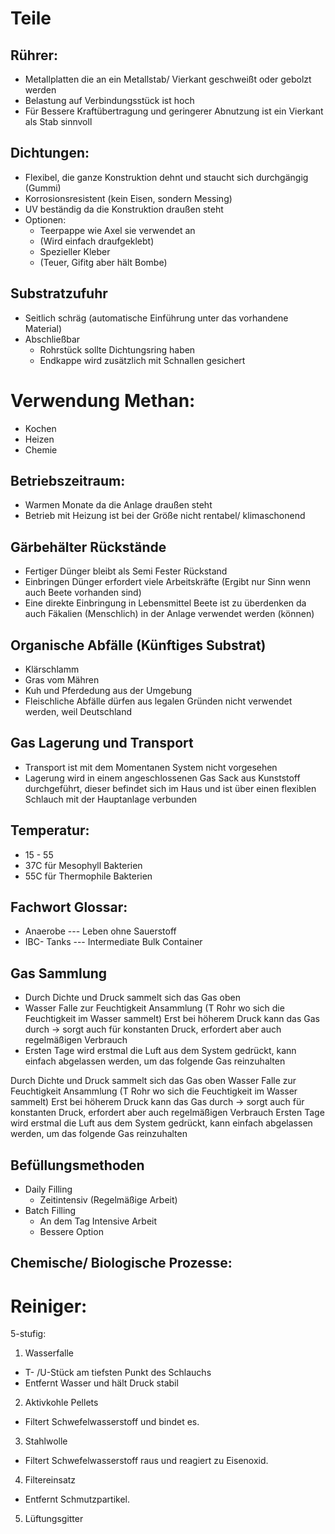 # Teile
## Rührer: 
- Metallplatten die an ein Metallstab/ Vierkant geschweißt oder gebolzt werden
- Belastung auf Verbindungsstück ist hoch
- Für Bessere Kraftübertragung und geringerer Abnutzung ist ein Vierkant als Stab sinnvoll
  
## Dichtungen: 
* Flexibel, die ganze Konstruktion dehnt und staucht sich durchgängig (Gummi) 
* Korrosionsresistent (kein Eisen, sondern Messing) 
* UV beständig da die Konstruktion draußen steht 
* Optionen:
	* Teerpappe wie Axel sie verwendet an
	* (Wird einfach draufgeklebt)
	* Spezieller Kleber
	* (Teuer, Gifitg aber hält Bombe)
  
## Substratzufuhr 
* Seitlich schräg (automatische Einführung unter das vorhandene Material) 
* Abschließbar 
	*  Rohrstück sollte Dichtungsring haben
	* Endkappe wird zusätzlich mit Schnallen gesichert
# Verwendung Methan: 
* Kochen 
* Heizen 
* Chemie 
  
## Betriebszeitraum: 
* Warmen Monate da die Anlage draußen steht 
* Betrieb mit Heizung ist bei der Größe nicht rentabel/ klimaschonend 
## Gärbehälter Rückstände 
* Fertiger Dünger bleibt als Semi Fester Rückstand 
* Einbringen Dünger erfordert viele Arbeitskräfte (Ergibt nur Sinn wenn auch Beete vorhanden sind) 
* Eine direkte Einbringung in Lebensmittel Beete ist zu überdenken da auch Fäkalien (Menschlich) in der Anlage verwendet werden (können) 
  
## Organische Abfälle (Künftiges Substrat) 
* Klärschlamm 
* Gras vom Mähren 
* Kuh und Pferdedung aus der Umgebung 
* Fleischliche Abfälle dürfen aus legalen Gründen nicht verwendet werden, weil Deutschland 
  
## Gas Lagerung und Transport 
* Transport ist mit dem Momentanen System nicht vorgesehen 
* Lagerung wird in einem angeschlossenen Gas Sack aus Kunststoff durchgeführt, dieser befindet sich im Haus und ist über einen flexiblen Schlauch mit der Hauptanlage verbunden 
  
## Temperatur: 
* 15 - 55 
* 37C für Mesophyll Bakterien 
* 55C für Thermophile Bakterien 
  
## Fachwort Glossar: 
* Anaerobe --- Leben ohne Sauerstoff 
* IBC- Tanks --- Intermediate Bulk Container 
  
## Gas Sammlung 
- Durch Dichte und Druck sammelt sich das Gas oben 
- Wasser Falle zur Feuchtigkeit Ansammlung (T Rohr wo sich die Feuchtigkeit im Wasser sammelt) Erst bei höherem Druck kann das Gas durch → sorgt auch für konstanten Druck, erfordert aber auch regelmäßigen Verbrauch 
- Ersten Tage wird erstmal die Luft aus dem System gedrückt, kann einfach abgelassen werden, um das folgende Gas reinzuhalten 

Durch Dichte und Druck sammelt sich das Gas oben 
Wasser Falle zur Feuchtigkeit Ansammlung (T Rohr wo sich die Feuchtigkeit im Wasser sammelt) Erst bei höherem Druck kann das Gas durch → sorgt auch für konstanten Druck, erfordert aber auch regelmäßigen Verbrauch 
Ersten Tage wird erstmal die Luft aus dem System gedrückt, kann einfach abgelassen werden, um das folgende Gas reinzuhalten 

  
## Befüllungsmethoden 
* Daily Filling 
	* Zeitintensiv (Regelmäßige Arbeit) 
* Batch Filling 
	* An dem Tag Intensive Arbeit
	* Bessere Option
  
## Chemische/ Biologische Prozesse: 

# Reiniger: 
5-stufig: 
1. Wasserfalle 
* T- /U-Stück am tiefsten Punkt des Schlauchs 
* Entfernt Wasser und hält Druck stabil 
2. Aktivkohle Pellets 
* Filtert Schwefelwasserstoff und bindet es. 
3. Stahlwolle 
* Filtert Schwefelwasserstoff raus und reagiert zu Eisenoxid. 
4. Filtereinsatz 
* Entfernt Schmutzpartikel. 
5. Lüftungsgitter    
 

